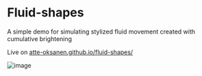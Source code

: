 # Fluid-shapes
A simple demo for simulating stylized fluid movement created with cumulative brightening

Live on [atte-oksanen.github.io/fluid-shapes/](https://atte-oksanen.github.io/fluid-shapes/)

![image](https://github.com/Atte-Oksanen/fluid-shapes/assets/97843376/4de7c56b-15e8-44fd-8069-3aeffceccd61)

